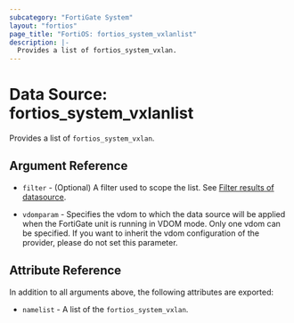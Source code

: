 ```yaml
---
subcategory: "FortiGate System"
layout: "fortios"
page_title: "FortiOS: fortios_system_vxlanlist"
description: |-
  Provides a list of fortios_system_vxlan.
---
```


# Data Source: fortios_system_vxlanlist
Provides a list of `fortios_system_vxlan`.

## Argument Reference

* `filter` - (Optional) A filter used to scope the list. See [Filter results of datasource](https://registry.terraform.io/providers/fortinetdev/fortios/latest/docs/guides/fgt_filter).

* `vdomparam` - Specifies the vdom to which the data source will be applied when the FortiGate unit is running in VDOM mode. Only one vdom can be specified. If you want to inherit the vdom configuration of the provider, please do not set this parameter.

## Attribute Reference

In addition to all arguments above, the following attributes are exported:

* `namelist` -  A list of the `fortios_system_vxlan`.

